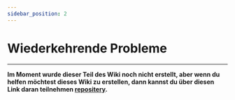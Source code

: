```yaml
---
sidebar_position: 2
---
```


# Wiederkehrende Probleme

---

**Im Moment wurde dieser Teil des Wiki noch nicht erstellt, aber wenn du helfen möchtest dieses Wiki zu erstellen, dann kannst du über diesen Link daran teilnehmen [repositery](https://github.com/ghost-land/Ghost-eShop-Wiki).**